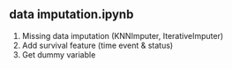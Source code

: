 data imputation.ipynb 
-----------------------
1. Missing data imputation (KNNImputer, IterativeImputer) 
2. Add survival feature (time event & status)
3. Get dummy variable
